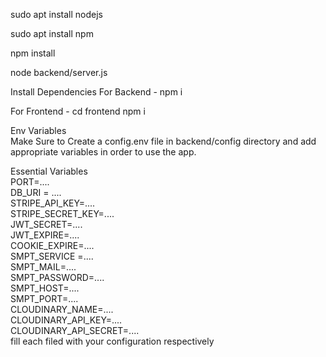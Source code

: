 sudo apt install nodejs

sudo apt install npm

npm install

node backend/server.js






Install Dependencies
For Backend - npm i

For Frontend - cd frontend  npm i

Env Variables <br/>
Make Sure to Create a config.env file in backend/config directory and add appropriate variables in order to use the app.

Essential Variables <br/> PORT=.... <br/>DB_URI = .... <br/>STRIPE_API_KEY=.... <br/>STRIPE_SECRET_KEY=.... <br/>JWT_SECRET=.... <br/>JWT_EXPIRE=.... <br/>COOKIE_EXPIRE=.... <br/>SMPT_SERVICE =.... <br/>SMPT_MAIL=.... <br/>SMPT_PASSWORD=.... <br/>SMPT_HOST=.... <br/>SMPT_PORT=.... <br/>CLOUDINARY_NAME=.... <br/>CLOUDINARY_API_KEY=.... <br/>CLOUDINARY_API_SECRET=.... <br/>fill each filed with your configuration respectively
